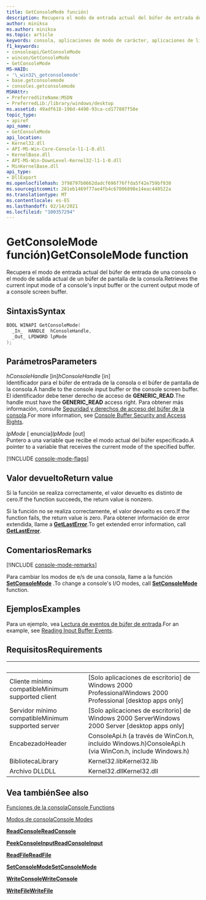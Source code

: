 ```yaml
---
title: GetConsoleMode función)
description: Recupera el modo de entrada actual del búfer de entrada de una consola o el modo de salida actual de un búfer de pantalla de la consola.
author: miniksa
ms.author: miniksa
ms.topic: article
keywords: consola, aplicaciones de modo de carácter, aplicaciones de línea de comandos, aplicaciones de terminal, API de consola
f1_keywords:
- consoleapi/GetConsoleMode
- wincon/GetConsoleMode
- GetConsoleMode
MS-HAID:
- '\_win32\_getconsolemode'
- base.getconsolemode
- consoles.getconsolemode
MSHAttr:
- PreferredSiteName:MSDN
- PreferredLib:/library/windows/desktop
ms.assetid: 49adf618-196d-4490-93ca-cd177807f58e
topic_type:
- apiref
api_name:
- GetConsoleMode
api_location:
- Kernel32.dll
- API-MS-Win-Core-Console-l1-1-0.dll
- KernelBase.dll
- API-MS-Win-DownLevel-Kernel32-l1-1-0.dll
- MinKernelBase.dll
api_type:
- DllExport
ms.openlocfilehash: 3f98797b0662dadcf696f76ffda5f42e759bf930
ms.sourcegitcommit: 281eb1469f77ae4fb4c67806898e14eac440522a
ms.translationtype: MT
ms.contentlocale: es-ES
ms.lasthandoff: 02/14/2021
ms.locfileid: "100357294"
---
```

# <a name="getconsolemode-function"></a><span data-ttu-id="d77e7-104">GetConsoleMode función)</span><span class="sxs-lookup"><span data-stu-id="d77e7-104">GetConsoleMode function</span></span>

<span data-ttu-id="d77e7-105">Recupera el modo de entrada actual del búfer de entrada de una consola o el modo de salida actual de un búfer de pantalla de la consola.</span><span class="sxs-lookup"><span data-stu-id="d77e7-105">Retrieves the current input mode of a console's input buffer or the current output mode of a console screen buffer.</span></span>

## <a name="syntax"></a><span data-ttu-id="d77e7-106">Sintaxis</span><span class="sxs-lookup"><span data-stu-id="d77e7-106">Syntax</span></span>

```C
BOOL WINAPI GetConsoleMode(
  _In_  HANDLE  hConsoleHandle,
  _Out_ LPDWORD lpMode
);
```

## <a name="parameters"></a><span data-ttu-id="d77e7-107">Parámetros</span><span class="sxs-lookup"><span data-stu-id="d77e7-107">Parameters</span></span>

<span data-ttu-id="d77e7-108">*hConsoleHandle* \[in\]</span><span class="sxs-lookup"><span data-stu-id="d77e7-108">*hConsoleHandle* \[in\]</span></span>  
<span data-ttu-id="d77e7-109">Identificador para el búfer de entrada de la consola o el búfer de pantalla de la consola.</span><span class="sxs-lookup"><span data-stu-id="d77e7-109">A handle to the console input buffer or the console screen buffer.</span></span> <span data-ttu-id="d77e7-110">El identificador debe tener derecho de acceso de **GENERIC\_READ**.</span><span class="sxs-lookup"><span data-stu-id="d77e7-110">The handle must have the **GENERIC\_READ** access right.</span></span> <span data-ttu-id="d77e7-111">Para obtener más información, consulte [Seguridad y derechos de acceso del búfer de la consola](console-buffer-security-and-access-rights.md).</span><span class="sxs-lookup"><span data-stu-id="d77e7-111">For more information, see [Console Buffer Security and Access Rights](console-buffer-security-and-access-rights.md).</span></span>

<span data-ttu-id="d77e7-112">*lpMode* \[ enuncia\]</span><span class="sxs-lookup"><span data-stu-id="d77e7-112">*lpMode* \[out\]</span></span>  
<span data-ttu-id="d77e7-113">Puntero a una variable que recibe el modo actual del búfer especificado.</span><span class="sxs-lookup"><span data-stu-id="d77e7-113">A pointer to a variable that receives the current mode of the specified buffer.</span></span>

[!INCLUDE [console-mode-flags](./includes/console-mode-flags.md)]

## <a name="return-value"></a><span data-ttu-id="d77e7-114">Valor devuelto</span><span class="sxs-lookup"><span data-stu-id="d77e7-114">Return value</span></span>

<span data-ttu-id="d77e7-115">Si la función se realiza correctamente, el valor devuelto es distinto de cero.</span><span class="sxs-lookup"><span data-stu-id="d77e7-115">If the function succeeds, the return value is nonzero.</span></span>

<span data-ttu-id="d77e7-116">Si la función no se realiza correctamente, el valor devuelto es cero.</span><span class="sxs-lookup"><span data-stu-id="d77e7-116">If the function fails, the return value is zero.</span></span> <span data-ttu-id="d77e7-117">Para obtener información de error extendida, llame a [**GetLastError**](/windows/win32/api/errhandlingapi/nf-errhandlingapi-getlasterror).</span><span class="sxs-lookup"><span data-stu-id="d77e7-117">To get extended error information, call [**GetLastError**](/windows/win32/api/errhandlingapi/nf-errhandlingapi-getlasterror).</span></span>

## <a name="remarks"></a><span data-ttu-id="d77e7-118">Comentarios</span><span class="sxs-lookup"><span data-stu-id="d77e7-118">Remarks</span></span>

[!INCLUDE [console-mode-remarks](./includes/console-mode-remarks.md)]

<span data-ttu-id="d77e7-119">Para cambiar los modos de e/s de una consola, llame a la función [**SetConsoleMode**](setconsolemode.md) .</span><span class="sxs-lookup"><span data-stu-id="d77e7-119">To change a console's I/O modes, call [**SetConsoleMode**](setconsolemode.md) function.</span></span>

## <a name="examples"></a><span data-ttu-id="d77e7-120">Ejemplos</span><span class="sxs-lookup"><span data-stu-id="d77e7-120">Examples</span></span>

<span data-ttu-id="d77e7-121">Para un ejemplo, vea [Lectura de eventos de búfer de entrada](reading-input-buffer-events.md).</span><span class="sxs-lookup"><span data-stu-id="d77e7-121">For an example, see [Reading Input Buffer Events](reading-input-buffer-events.md).</span></span>

## <a name="requirements"></a><span data-ttu-id="d77e7-122">Requisitos</span><span class="sxs-lookup"><span data-stu-id="d77e7-122">Requirements</span></span>

| &nbsp; | &nbsp; |
|-|-|
| <span data-ttu-id="d77e7-123">Cliente mínimo compatible</span><span class="sxs-lookup"><span data-stu-id="d77e7-123">Minimum supported client</span></span> | <span data-ttu-id="d77e7-124">\[Solo aplicaciones de escritorio\] de Windows 2000 Professional</span><span class="sxs-lookup"><span data-stu-id="d77e7-124">Windows 2000 Professional \[desktop apps only\]</span></span> |
| <span data-ttu-id="d77e7-125">Servidor mínimo compatible</span><span class="sxs-lookup"><span data-stu-id="d77e7-125">Minimum supported server</span></span> | <span data-ttu-id="d77e7-126">\[Solo aplicaciones de escritorio\] de Windows 2000 Server</span><span class="sxs-lookup"><span data-stu-id="d77e7-126">Windows 2000 Server \[desktop apps only\]</span></span> |
| <span data-ttu-id="d77e7-127">Encabezado</span><span class="sxs-lookup"><span data-stu-id="d77e7-127">Header</span></span> | <span data-ttu-id="d77e7-128">ConsoleApi.h (a través de WinCon.h, incluido Windows.h)</span><span class="sxs-lookup"><span data-stu-id="d77e7-128">ConsoleApi.h (via WinCon.h, include Windows.h)</span></span> |
| <span data-ttu-id="d77e7-129">Biblioteca</span><span class="sxs-lookup"><span data-stu-id="d77e7-129">Library</span></span> | <span data-ttu-id="d77e7-130">Kernel32.lib</span><span class="sxs-lookup"><span data-stu-id="d77e7-130">Kernel32.lib</span></span> |
| <span data-ttu-id="d77e7-131">Archivo DLL</span><span class="sxs-lookup"><span data-stu-id="d77e7-131">DLL</span></span> | <span data-ttu-id="d77e7-132">Kernel32.dll</span><span class="sxs-lookup"><span data-stu-id="d77e7-132">Kernel32.dll</span></span> |

## <a name="see-also"></a><span data-ttu-id="d77e7-133">Vea también</span><span class="sxs-lookup"><span data-stu-id="d77e7-133">See also</span></span>

[<span data-ttu-id="d77e7-134">Funciones de la consola</span><span class="sxs-lookup"><span data-stu-id="d77e7-134">Console Functions</span></span>](console-functions.md)

[<span data-ttu-id="d77e7-135">Modos de consola</span><span class="sxs-lookup"><span data-stu-id="d77e7-135">Console Modes</span></span>](console-modes.md)

[<span data-ttu-id="d77e7-136">**ReadConsole**</span><span class="sxs-lookup"><span data-stu-id="d77e7-136">**ReadConsole**</span></span>](readconsole.md)

[<span data-ttu-id="d77e7-137">**PeekConsoleInput**</span><span class="sxs-lookup"><span data-stu-id="d77e7-137">**ReadConsoleInput**</span></span>](readconsoleinput.md)

[<span data-ttu-id="d77e7-138">**ReadFile**</span><span class="sxs-lookup"><span data-stu-id="d77e7-138">**ReadFile**</span></span>](/windows/win32/api/fileapi/nf-fileapi-readfile)

[<span data-ttu-id="d77e7-139">**SetConsoleMode**</span><span class="sxs-lookup"><span data-stu-id="d77e7-139">**SetConsoleMode**</span></span>](setconsolemode.md)

[<span data-ttu-id="d77e7-140">**WriteConsole**</span><span class="sxs-lookup"><span data-stu-id="d77e7-140">**WriteConsole**</span></span>](writeconsole.md)

[<span data-ttu-id="d77e7-141">**WriteFile**</span><span class="sxs-lookup"><span data-stu-id="d77e7-141">**WriteFile**</span></span>](/windows/win32/api/fileapi/nf-fileapi-writefile)